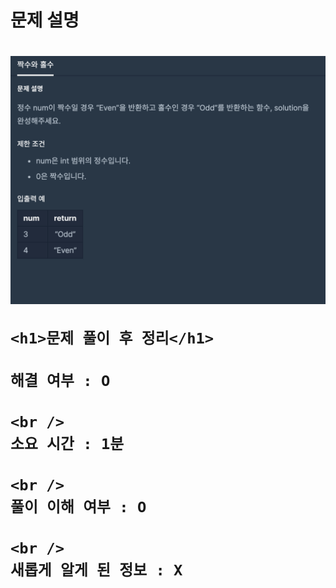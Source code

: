 <h1>
  문제 설명
  <h1>
    <img src="/images_problem/짝수와 홀수.png" />

    <h1>문제 풀이 후 정리</h1>

    해결 여부 : O

    <br />
    소요 시간 : 1분

    <br />
    풀이 이해 여부 : O

    <br />
    새롭게 알게 된 정보 : X

  </h1>
</h1>
